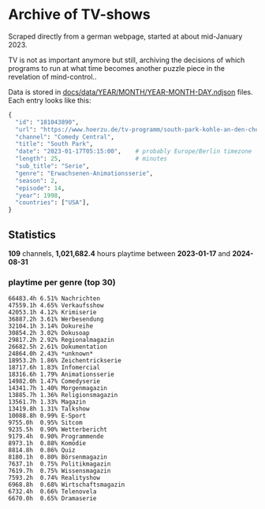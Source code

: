 # Archive of TV-shows

Scraped directly from a german webpage, started at about mid-January 2023.

TV is not as important anymore but still, archiving the decisions of which programs to run at what time
becomes another puzzle piece in the revelation of mind-control.. 

Data is stored in [docs/data/YEAR/MONTH/YEAR-MONTH-DAY.ndjson](docs/data/) files. 
Each entry looks like this:

```python
{
  "id": "181043890", 
  "url": "https://www.hoerzu.de/tv-programm/south-park-kohle-an-den-chefkoch/bid_181043890/", 
  "channel": "Comedy Central", 
  "title": "South Park", 
  "date": "2023-01-17T05:15:00",    # probably Europe/Berlin timezone 
  "length": 25,                     # minutes 
  "sub_title": "Serie", 
  "genre": "Erwachsenen-Animationsserie", 
  "season": 2, 
  "episode": 14, 
  "year": 1998, 
  "countries": ["USA"],
}
```

## Statistics

**109** channels, **1,021,682.4** hours playtime between **2023-01-17** and **2024-08-31**


### playtime per genre (top 30)

    66483.4h 6.51% Nachrichten
    47559.1h 4.65% Verkaufsshow
    42053.1h 4.12% Krimiserie
    36887.2h 3.61% Werbesendung
    32104.1h 3.14% Dokureihe
    30854.2h 3.02% Dokusoap
    29817.2h 2.92% Regionalmagazin
    26682.5h 2.61% Dokumentation
    24864.0h 2.43% *unknown*
    18953.2h 1.86% Zeichentrickserie
    18717.6h 1.83% Infomercial
    18316.6h 1.79% Animationsserie
    14982.0h 1.47% Comedyserie
    14341.7h 1.40% Morgenmagazin
    13885.7h 1.36% Religionsmagazin
    13561.7h 1.33% Magazin
    13419.8h 1.31% Talkshow
    10088.8h 0.99% E-Sport
    9755.0h  0.95% Sitcom
    9235.5h  0.90% Wetterbericht
    9179.4h  0.90% Programmende
    8973.1h  0.88% Komödie
    8814.8h  0.86% Quiz
    8180.1h  0.80% Börsenmagazin
    7637.1h  0.75% Politikmagazin
    7619.7h  0.75% Wissensmagazin
    7593.2h  0.74% Realityshow
    6968.8h  0.68% Wirtschaftsmagazin
    6732.4h  0.66% Telenovela
    6670.0h  0.65% Dramaserie
